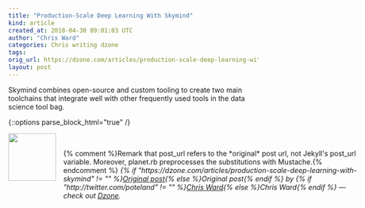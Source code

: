 ```yaml
---
title: "Production-Scale Deep Learning With Skymind"
kind: article
created_at: 2018-04-30 09:01:03 UTC
author: "Chris Ward"
categories: Chris writing dzone
tags: 
orig_url: https://dzone.com/articles/production-scale-deep-learning-with-skymind
layout: post
---
```

Skymind combines open-source and custom tooling to create two main toolchains that integrate well with other frequently used tools in the data science tool bag.


{::options parse_block_html="true" /}
<div class="author">
   <img src="https://www.rss-specifications.com/rss-spec-rss.gif" style="width: 96px; height: 96;">
   <span style="position: absolute; padding: 32px 15px;">{% comment %}Remark that post_url refers to the *original* post url, not Jekyll's post_url variable. Moreover, planet.rb preprocesses the substitutions with Mustache.{% endcomment %}
      <i>{% if "https://dzone.com/articles/production-scale-deep-learning-with-skymind" != "" %}<a href="https://dzone.com/articles/production-scale-deep-learning-with-skymind">Original post</a>{% else %}Original post{% endif %} by {% if "http://twitter.com/poteland" != "" %}<a href="http://twitter.com/poteland">Chris Ward</a>{% else %}Chris Ward{% endif %} &mdash; check out <a href="https://dzone.com">Dzone</a>.</i>
  </span>
</div>
